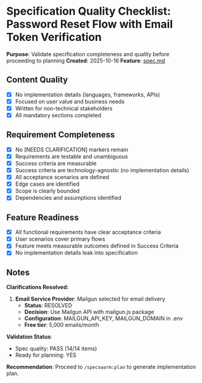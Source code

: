 # Specification Quality Checklist: Password Reset Flow with Email Token Verification

**Purpose**: Validate specification completeness and quality before proceeding to planning
**Created**: 2025-10-16
**Feature**: [spec.md](../spec.md)

## Content Quality

- [x] No implementation details (languages, frameworks, APIs)
- [x] Focused on user value and business needs
- [x] Written for non-technical stakeholders
- [x] All mandatory sections completed

## Requirement Completeness

- [x] No [NEEDS CLARIFICATION] markers remain
- [x] Requirements are testable and unambiguous
- [x] Success criteria are measurable
- [x] Success criteria are technology-agnostic (no implementation details)
- [x] All acceptance scenarios are defined
- [x] Edge cases are identified
- [x] Scope is clearly bounded
- [x] Dependencies and assumptions identified

## Feature Readiness

- [x] All functional requirements have clear acceptance criteria
- [x] User scenarios cover primary flows
- [x] Feature meets measurable outcomes defined in Success Criteria
- [x] No implementation details leak into specification

## Notes

**Clarifications Resolved:**

1. **Email Service Provider**: Mailgun selected for email delivery
   - **Status**: RESOLVED
   - **Decision**: Use Mailgun API with mailgun.js package
   - **Configuration**: MAILGUN_API_KEY, MAILGUN_DOMAIN in .env
   - **Free tier**: 5,000 emails/month

**Validation Status**:
- Spec quality: PASS (14/14 items)
- Ready for planning: YES

**Recommendation**: Proceed to `/specswarm:plan` to generate implementation plan.

